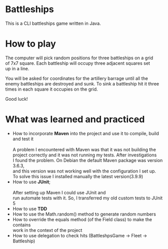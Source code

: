 # Battleships

This is a CLI battleships game written in Java.

# How to play

The computer will pick random positions for three battleships on a grid<br>
of 7x7 square. Each battleship will occupy three adjacent squares set<br>
up in a line.

You will be asked for coordinates for the artillery barrage until all the<br>
enemy battleships are destroyed and sunk. To sink a battleship hit it three<br>
times in each square it occupies on the grid.

Good luck!

# What was learned and practiced

* How to incorporate **Maven** into the project and use it to compile,
build and test it<br><br>
A problem I encountered with Maven was that it was not building the<br>
project correctly and it was not running my tests. After investigations<br>
I found the problem. On Debian the default Maven package was version 3.6.3,<br>
and this version was not working well with the configuration I set up.<br>
To solve this issue I installed manually the latest version(3.9.9)<br>
* How to use **JUnit**;<br><br>After setting up Maven I could use JUnit and<br>
run automate tests with it. So, I transferred my old custom tests to JUnit 5<br>
* How to use **TDD**
* How to use the Math.random() method to generate random numbers
* How to override the equals method (of the Field class) to make the contains<br>
work in the context of the project
* How to use delegation to check hits (BattleshpsGame -> Fleet -> Battleship)

